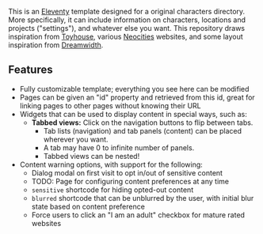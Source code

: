 This is an [Eleventy](https://www.11ty.dev/) template designed for a original characters directory. More specifically, it can include information on characters, locations and projects ("settings"), and whatever else you want. This repository draws inspiration from [Toyhouse](https://toyhou.se/), various [Neocities](https://neocities.org/) websites, and some layout inspiration from [Dreamwidth](https://www.dreamwidth.org/).

## Features

- Fully customizable template; everything you see here can be modified
- Pages can be given an "id" property and retrieved from this id, great for linking pages to other pages without knowing their URL
- Widgets that can be used to display content in special ways, such as:
  - **Tabbed views:** Click on the navigation buttons to flip between tabs.
    - Tab lists (navigation) and tab panels (content) can be placed wherever you want.
    - A tab may have 0 to infinite number of panels.
    - Tabbed views can be nested!
- Content warning options, with support for the following:
  - Dialog modal on first visit to opt in/out of sensitive content
  - TODO: Page for configuring content preferences at any time
  - `sensitive` shortcode for hiding opted-out content
  - `blurred` shortcode that can be unblurred by the user, with initial blur state based on content preference
  - Force users to click an "I am an adult" checkbox for mature rated websites
